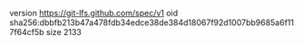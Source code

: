 version https://git-lfs.github.com/spec/v1
oid sha256:dbbfb213b47a478fdb34edce38de384d18067f92d1007bb9685a6f117f64cf5b
size 2133
